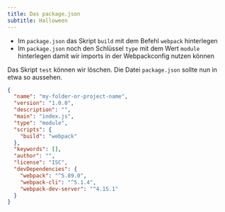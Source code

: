 ```yaml
---
title: Das package.json
subtitle: Halloween
---
```


- Im `package.json` das Skript `build` mit dem Befehl `webpack` hinterlegen
- Im `package.json` noch den Schlüssel `type` mit dem Wert `module` hinterlegen damit wir imports in der Webpackconfig
  nutzen können

Das Skript `test` können wir löschen. Die Datei `package.json` sollte nun in etwa so aussehen.

```json
{
  "name": "my-folder-or-project-name",
  "version": "1.0.0",
  "description": "",
  "main": "index.js",
  "type": "module",
  "scripts": {
    "build": "webpack"
  },
  "keywords": [],
  "author": "",
  "license": "ISC",
  "devDependencies": {
    "webpack": "^5.89.0",
    "webpack-cli": "^5.1.4",
    "webpack-dev-server": "^4.15.1"
  }
}
```
